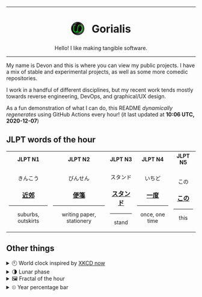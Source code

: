 ***

<h1 align="center">
<sub>
    <img src="readme/resources/avatar.png" height="36">
</sub>
&nbsp;
Gorialis
</h1>
<p align="center">
Hello! I like making tangible software.
</p>

***

My name is Devon and this is where you can view my public projects. I have a mix of stable and experimental projects, as well as some more comedic repositories.

I work in a handful of different disciplines, but my recent work tends mostly towards reverse engineering, DevOps, and graphical/UX design.

As a fun demonstration of what I can do, this README *dynamically regenerates* using GitHub Actions every hour! (it last updated at **10:06 UTC, 2020-12-07**)

<h2>JLPT words of the hour</h2>
<table>
    <tr>
        <th>JLPT N1</th>
        <th>JLPT N2</th>
        <th>JLPT N3</th>
        <th>JLPT N4</th>
        <th>JLPT N5</th>
    </tr>
    <tr>
        <td>
            <p align="center">きんこう</p>
            <h3 align="center"><b><a href="https://jisho.org/search/%E8%BF%91%E9%83%8A">近郊</a></b></h3>
            <hr>
            <p align="center">suburbs,<wbr> outskirts</p>
        </td>
        <td>
            <p align="center">びんせん</p>
            <h3 align="center"><b><a href="https://jisho.org/search/%E4%BE%BF%E7%AE%8B">便箋</a></b></h3>
            <hr>
            <p align="center">writing paper,<wbr> stationery</p>
        </td>
        <td>
            <p align="center">スタンド</p>
            <h3 align="center"><b><a href="https://jisho.org/search/%E3%82%B9%E3%82%BF%E3%83%B3%E3%83%89">スタンド</a></b></h3>
            <hr>
            <p align="center">stand</p>
        </td>
        <td>
            <p align="center">いちど</p>
            <h3 align="center"><b><a href="https://jisho.org/search/%E4%B8%80%E5%BA%A6">一度</a></b></h3>
            <hr>
            <p align="center">once,<wbr> one time</p>
        </td>
        <td>
            <p align="center">この</p>
            <h3 align="center"><b><a href="https://jisho.org/search/%E3%81%93%E3%81%AE">この</a></b></h3>
            <hr>
            <p align="center">this</p>
        </td>
    </tr>
</table>

<h2>Other things</h2>
<details>
<summary>🕙  World clock inspired by <a href="https://xkcd.com/now">XKCD now</a></summary>

> <img src="generated/now.png" width="512">

</details>
<details>
<summary>🌗 Lunar phase</summary>

The moon is approximately 77.47% through its phase (Last Quarter).

</details>
<details>
<summary>&#x1f5bc; Fractal of the hour</summary>

> <img src="generated/fractal.png" width="512">

</details>
<details>
<summary>&#x23f2; Year percentage bar</summary>
<pre><code>2020 [██████████████████▁▁] 93.28%</code></pre>
</details>
